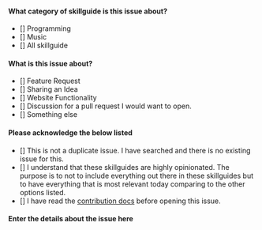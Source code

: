 <!--
Please do not remove anything written below.
 
Check the blank [] with [x] before opening an issue. 
Any issue without checked square brackets respectively will be closed, 
however, if your opened issue is closed, make sure you answer the
questions below by checking the box that best explains the issue(s) before reopening.
-->

#### What category of skillguide is this issue about?

- [] Programming
- [] Music
- [] All skillguide

#### What is this issue about?

- [] Feature Request
- [] Sharing an Idea
- [] Website Functionality
- [] Discussion for a pull request I would want to open.
- [] Something else

#### Please acknowledge the below listed

- [] This is not a duplicate issue. I have searched and there is no existing issue for this.
- [] I understand that these skillguides are highly opinionated. The purpose is to not to include everything out there in these skillguides but to have everything that is most relevant today comparing to the other options listed.
- [] I have read the [contribution docs](../contributing) before opening this issue.


#### Enter the details about the issue here

<!-- Please enter the issue details here -->
